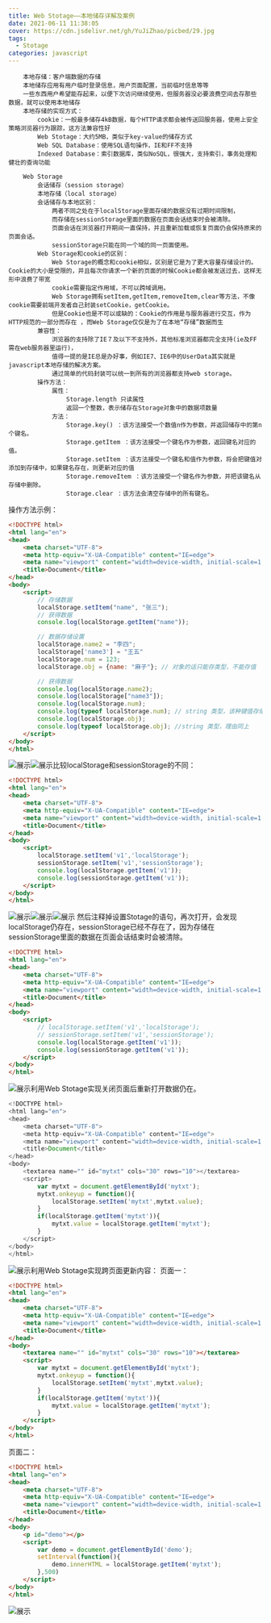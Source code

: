```yaml
---
title: Web Stotage——本地储存详解及案例
date: 2021-06-11 11:38:05
cover: https://cdn.jsdelivr.net/gh/YuJiZhao/picbed/29.jpg
tags: 
  - Stotage
categories: javascript
---
```


        本地存储：客户端数据的存储
        本地储存应用有用户临时登录信息，用户页面配置，当前临时信息等等
        一些东西用户希望能存起来，以便下次访问继续使用，但服务器没必要浪费空间去存那些数据，就可以使用本地储存
        本地存储的实现方式：
            cookie：一般最多储存4kB数据，每个HTTP请求都会被传送回服务器，使用上安全策略浏览器行为跟踪，这方法兼容性好
            Web Stotage：大约5MB，类似于key-value的储存方式
            Web SQL Database：使用SQL语句操作，IE和FF不支持
            Indexed Database：索引数据库，类似NoSQL，很强大，支持索引，事务处理和健壮的查询功能
            
        Web Storage
            会话储存（session storage）
            本地存储（local storage）
            会话储存与本地区别：
                两者不同之处在于localStorage里面存储的数据没有过期时间限制，
                而存储在sessionStorage里面的数据在页面会话结束时会被清除。
                页面会话在浏览器打开期间一直保持，并且重新加载或恢复页面仍会保持原来的页面会话。
                sessionStorage只能在同一个域的同一页面使用。
            Web Storage和cookie的区别：
                Web Storage的概念和cookie相似，区别是它是为了更大容量存储设计的。Cookie的大小是受限的，并且每次你请求一个新的页面的时候Cookie都会被发送过去，这样无形中浪费了带宽
                cookie需要指定作用域，不可以跨域调用。
                Web Storage拥有setItem,getItem,removeItem,clear等方法，不像cookie需要前端开发者自己封装setCookie，getCookie。
                但是Cookie也是不可以或缺的：Cookie的作用是与服务器进行交互，作为HTTP规范的一部分而存在 ，而Web Storage仅仅是为了在本地“存储”数据而生
            兼容性：
                浏览器的支持除了IE７及以下不支持外，其他标准浏览器都完全支持(ie及FF需在web服务器里运行)，
                值得一提的是IE总是办好事，例如IE7、IE6中的UserData其实就是javascript本地存储的解决方案。
                通过简单的代码封装可以统一到所有的浏览器都支持web storage。
            操作方法：
                属性：
                    Storage.length 只读属性
                    返回一个整数，表示储存在Storage对象中的数据项数量
                方法：
                    Storage.key() ：该方法接受一个数值n作为参数，并返回储存中的第n个键名。
                    Storage.getItem ：该方法接受一个键名作为参数，返回键名对应的值。
                    Storage.setItem ：该方法接受一个键名和值作为参数，将会把键值对添加到存储中，如果键名存在，则更新对应的值
                    Storage.removeItem ：该方法接受一个键名作为参数，并把该键名从存储中删除。
                    Storage.clear ：该方法会清空存储中的所有键名。
 
 
操作方法示例：
```html
<!DOCTYPE html>
<html lang="en">
<head>
    <meta charset="UTF-8">
    <meta http-equiv="X-UA-Compatible" content="IE=edge">
    <meta name="viewport" content="width=device-width, initial-scale=1.0">
    <title>Document</title>
</head>
<body>
    <script>
        // 存储数据
        localStorage.setItem("name", "张三");
        // 获得数据
        console.log(localStorage.getItem("name"));

        // 数据存储设置
        localStorage.name2 = "李四";
        localStorage['name3'] = "王五"
        localStorage.num = 123;
        localStorage.obj = {name: "麻子"}; // 对象的话只能存类型，不能存值

        // 获得数据
        console.log(localStorage.name2);
        console.log(localStorage["name3"]);
        console.log(localStorage.num);
        console.log(typeof localStorage.num); // string 类型，该种键值存储只能存字符串类型
        console.log(localStorage.obj);
        console.log(typeof localStorage.obj); //string 类型，理由同上
    </script>
</body>
</html>
```
![展示](https://img-blog.csdnimg.cn/2021061110403649.png?x-oss-process=image/watermark,type_ZmFuZ3poZW5naGVpdGk,shadow_10,text_aHR0cHM6Ly9ibG9nLmNzZG4ubmV0L3Rvbmdrb25neXU=,size_16,color_FFFFFF,t_70)![展示](https://img-blog.csdnimg.cn/20210611104306402.png?x-oss-process=image/watermark,type_ZmFuZ3poZW5naGVpdGk,shadow_10,text_aHR0cHM6Ly9ibG9nLmNzZG4ubmV0L3Rvbmdrb25neXU=,size_16,color_FFFFFF,t_70)比较localStorage和sessionStorage的不同：

```html
<!DOCTYPE html>
<html lang="en">
<head>
    <meta charset="UTF-8">
    <meta http-equiv="X-UA-Compatible" content="IE=edge">
    <meta name="viewport" content="width=device-width, initial-scale=1.0">
    <title>Document</title>
</head>
<body>
    <script>
        localStorage.setItem('v1','localStorage');
        sessionStorage.setItem('v1','sessionStorage');
        console.log(localStorage.getItem('v1'));
        console.log(sessionStorage.getItem('v1'));
    </script>
</body>
</html>
```
![展示](https://img-blog.csdnimg.cn/20210611110239853.png?x-oss-process=image/watermark,type_ZmFuZ3poZW5naGVpdGk,shadow_10,text_aHR0cHM6Ly9ibG9nLmNzZG4ubmV0L3Rvbmdrb25neXU=,size_16,color_FFFFFF,t_70)![展示](https://img-blog.csdnimg.cn/20210611110257919.png?x-oss-process=image/watermark,type_ZmFuZ3poZW5naGVpdGk,shadow_10,text_aHR0cHM6Ly9ibG9nLmNzZG4ubmV0L3Rvbmdrb25neXU=,size_16,color_FFFFFF,t_70)![展示](https://img-blog.csdnimg.cn/20210611110311676.png?x-oss-process=image/watermark,type_ZmFuZ3poZW5naGVpdGk,shadow_10,text_aHR0cHM6Ly9ibG9nLmNzZG4ubmV0L3Rvbmdrb25neXU=,size_16,color_FFFFFF,t_70)
然后注释掉设置Stotage的语句，再次打开，会发现localStorage仍存在，sessionStorage已经不存在了，因为存储在sessionStorage里面的数据在页面会话结束时会被清除。

```html
<!DOCTYPE html>
<html lang="en">
<head>
    <meta charset="UTF-8">
    <meta http-equiv="X-UA-Compatible" content="IE=edge">
    <meta name="viewport" content="width=device-width, initial-scale=1.0">
    <title>Document</title>
</head>
<body>
    <script>
        // localStorage.setItem('v1','localStorage');
        // sessionStorage.setItem('v1','sessionStorage');
        console.log(localStorage.getItem('v1'));
        console.log(sessionStorage.getItem('v1'));
    </script>
</body>
</html>
```
![展示](https://img-blog.csdnimg.cn/20210611110507436.png?x-oss-process=image/watermark,type_ZmFuZ3poZW5naGVpdGk,shadow_10,text_aHR0cHM6Ly9ibG9nLmNzZG4ubmV0L3Rvbmdrb25neXU=,size_16,color_FFFFFF,t_70)利用Web Stotage实现关闭页面后重新打开数据仍在。

```js
<!DOCTYPE html>
<html lang="en">
<head>
    <meta charset="UTF-8">
    <meta http-equiv="X-UA-Compatible" content="IE=edge">
    <meta name="viewport" content="width=device-width, initial-scale=1.0">
    <title>Document</title>
</head>
<body>
    <textarea name="" id="mytxt" cols="30" rows="10"></textarea>
    <script>
        var mytxt = document.getElementById('mytxt');
        mytxt.onkeyup = function(){
            localStorage.setItem('mytxt',mytxt.value);
        }
        if(localStorage.getItem('mytxt')){
            mytxt.value = localStorage.getItem('mytxt');
        }
    </script>
</body>
</html>
```
![展示](https://img-blog.csdnimg.cn/20210611111653768.png?x-oss-process=image/watermark,type_ZmFuZ3poZW5naGVpdGk,shadow_10,text_aHR0cHM6Ly9ibG9nLmNzZG4ubmV0L3Rvbmdrb25neXU=,size_16,color_FFFFFF,t_70)利用Web Stotage实现跨页面更新内容：
页面一：

```html
<!DOCTYPE html>
<html lang="en">
<head>
    <meta charset="UTF-8">
    <meta http-equiv="X-UA-Compatible" content="IE=edge">
    <meta name="viewport" content="width=device-width, initial-scale=1.0">
    <title>Document</title>
</head>
<body>
    <textarea name="" id="mytxt" cols="30" rows="10"></textarea>
    <script>
        var mytxt = document.getElementById('mytxt');
        mytxt.onkeyup = function(){
            localStorage.setItem('mytxt',mytxt.value);
        }
        if(localStorage.getItem('mytxt')){
            mytxt.value = localStorage.getItem('mytxt');
        }
    </script>
</body>
</html>
```

页面二：
```html
<!DOCTYPE html>
<html lang="en">
<head>
    <meta charset="UTF-8">
    <meta http-equiv="X-UA-Compatible" content="IE=edge">
    <meta name="viewport" content="width=device-width, initial-scale=1.0">
    <title>Document</title>
</head>
<body>
    <p id="demo"></p>
    <script>
        var demo = document.getElementById('demo');
        setInterval(function(){
            demo.innerHTML = localStorage.getItem('mytxt');
        },500)
    </script>
</body>
</html>
```
![展示](https://img-blog.csdnimg.cn/2021061111345927.png?x-oss-process=image/watermark,type_ZmFuZ3poZW5naGVpdGk,shadow_10,text_aHR0cHM6Ly9ibG9nLmNzZG4ubmV0L3Rvbmdrb25neXU=,size_16,color_FFFFFF,t_70)